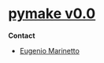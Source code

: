 # [pymake v0.0](https://github.com/nenetto/pymake)

**Contact**
  - [Eugenio Marinetto](mailto:nenetto@gmail.com)